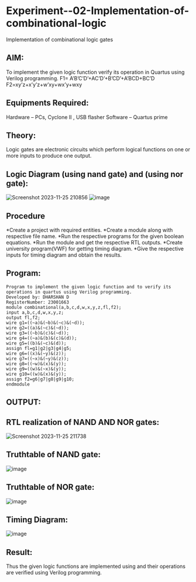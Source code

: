 # Experiment--02-Implementation-of-combinational-logic
Implementation of combinational logic gates
## AIM:
To implement the given logic function verify its operation in Quartus using Verilog programming.
 F1= A’B’C’D’+AC’D’+B’CD’+A’BCD+BC’D
F2=xy’z+x’y’z+w’xy+wx’y+wxy
## Equipments Required:
Hardware – PCs, Cyclone II , USB flasher
Software – Quartus prime
## Theory:
Logic gates are electronic circuits which perform logical functions on one or more inputs to produce one output.
## Logic Diagram (using nand gate) and (using nor gate):
![Screenshot 2023-11-25 210856](https://github.com/dharshan7200/Experiment--02-Implementation-of-combinational-logic-/assets/138850116/112dff2e-a385-4bc3-b729-cf51cade9356)
![image](https://github.com/dharshan7200/Experiment--02-Implementation-of-combinational-logic-/assets/138850116/78ec00f6-e5c3-47af-9e8c-05218f9324fb)
## Procedure
*Create a project with required entities.
*Create a module along with respective file name.
*Run the respective programs for the given boolean equations.
*Run the module and get the respective RTL outputs.
*Create university program(VWF) for getting timing diagram.
*Give the respective inputs for timing diagram and obtain the results.
## Program:
```
Program to implement the given logic function and to verify its operations in quartus using Verilog programming.
Developed by: DHARSHAN D
RegisterNumber: 23001663
module combinational(a,b,c,d,w,x,y,z,fl,f2);
input a,b,c,d,w,x,y,z;
output fl,f2;
wire g1=((~a)&(~b)&(~c)&(~d)); 
wire g2=((a)&(~c)&(~d));
wire g3=((~b)&(c)&(~d));
wire g4=((~a)&(b)&(c)&(d)); 
wire g5=((b)&(~c)&(d));
assign fl=g1|g2|g3|g4|g5; 
wire g6=((x)&(~y)&(z));
wire g7=((~x)&(~y)&(z));
wire g8=((~w)&(x)&(y)); 
wire g9=((w)&(~x)&(y));
wire g10=((w)&(x)&(y)); 
assign f2=g6|g7|g8|g9|g10;
endmodule
```
## OUTPUT:
## RTL realization of NAND AND NOR gates:
![Screenshot 2023-11-25 211738](https://github.com/dharshan7200/Experiment--02-Implementation-of-combinational-logic-/assets/138850116/4924c21c-22b0-4dcd-ae8f-50a3a8a9cd62)
## Truthtable of NAND gate:
![image](https://github.com/dharshan7200/Experiment--02-Implementation-of-combinational-logic-/assets/138850116/c327631d-3264-43be-8096-82067ac75a60)
## Truthtable of NOR gate:
![image](https://github.com/dharshan7200/Experiment--02-Implementation-of-combinational-logic-/assets/138850116/d148d3ff-a33b-49a7-9266-9524edaaccae)
## Timing Diagram:
![image](https://github.com/dharshan7200/Experiment--02-Implementation-of-combinational-logic-/assets/138850116/b79fbc34-a5df-42fa-83d5-c5fae61a7864)
## Result:
Thus the given logic functions are implemented using  and their operations are verified using Verilog programming.
